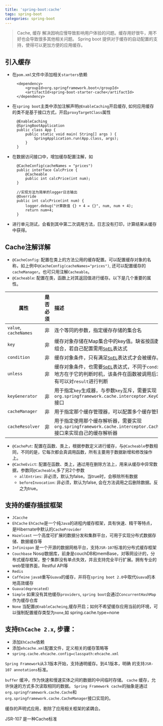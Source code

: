```yaml
---
title: 'spring-boot:cache'
tags: spring-boot
categories: spring-boot
---
```

>Cache, 缓存 解决因响应慢导致影响用户体验的问题。缓存用好很牛，用不好也会导致很多其他相关问题。
Spring boot 提供对于缓存的自动配置的支持，使得可以更加方便的应用缓存。


## 引入缓存

- 在`pom.xml`文件中添加相关`starters`依赖

        <dependency>
            <groupId>org.springframework.boot</groupId>
            <artifactId>spring-boot-starter-cache</artifactId>
        </dependency>

- 在`spring boot`主类中添加注解声明`@EnableCaching`开启缓存, 如何应用缓存的类不是基于接口方式，开启`proxyTargetClass`属性

        @EnableCaching
        @SpringBootApplication
        public class App {
            public static void main( String[] args ) {
                SpringApplication.run(App.class, args);
            }
        }

- 在数据访问接口中，增加缓存配置注解，如

        @CacheConfig(cacheNames = "prices")
        public interface CalcPrice {
            @Cacheable
            public int calcPrice(int num);
        }

        //实现方法为简单的logger日志输出
        @Override
        public int calcPrice(int num) {
            logger.debug("计算数值 {} + 4 = {}", num, num + 4);
            return num+4;
        }
- 进行单元测试，会看到其中第二次调用方法，日志没有打印，计算结果从缓存中获得。





## Cache注解详解

- `@CacheConfig`: 配置在类上的方法公用的缓存配置。可以配置缓存对象的名称，如上例中`@CacheConfig(cacheNames="prices")`, 还可以配置缓存的`cacheManager`。也可只用注解`Cacheable`。
- `@Cacheable`: 配置在类，函数上对其返回值进行缓存。以下是几个重要的属性。

属性 | 是否必须 | 描述
--- | :---: | :---
`value`, `cacheNames` | 非 | 连个等同的参数，指定缓存存储的集合名
`key` | 非 | 缓存对象存储在Map集合中的key值。缺省按函数所有参数组合，若自己配置需用[`SpEL`][]表达式
`condition` | 非 | 缓存对象条件，只有满足[`SpEL`][]表达式才会被缓存。
`unless` | 非 | 缓存对象条件，也需要[`SpEL`][]表达式，不同于`condition`参数地方在于它的判断时机，该条件在函数被调用后才判断，所有可以对`result`进行判断
`keyGenerator` | 非 | 用于指定`key`生成器，与参数`key`互斥，需要实现`org.springframework.cache.interceptor.KeyGenerator`接口
`cacheManager` | 非 | 用于指定那个缓存管理器，可以配置多个缓存管理器
`cacheResolver` | 非 | 用于指定使用那个缓存解析器，需要实现`org.springframework.cache.interceptor.CacheResolver`接口来实现自己的缓存解析器

[`SpEl`]:http://docs.spring.io/spring/docs/current/spring-framework-reference/html/cache.html#cache-spel-context

- `@CachePut`: 配置在函数、类上，根据参数定义进行缓存，与`@Cacheable`参数相同，不同的是，它每次都会真调用函数，所有主要用于数据新增和修改操作上。
- `@CacheEvict`: 配置在函数、类上，通过用在删除方法上，用来从缓存中异常数据，参数同`@Cacheable`,多了另2个参数
  + `allEntries`: 非必须，默认为false。当true时，会移除所有数据
  + `beforeInvocation`: 非必须，默认为false, 会在方法调用之后删除数据。反之为true。

## 支持的缓存插拔框架

- `JCacche`
- `EhCache` `EhCache`是一个纯`Java`的进程内缓存框架，具有快速、精干等特点，是Hibernate中默认的`CacheProvider`
- `Hazelcast` 一个高度可扩展的数据分发和集群平台，可用于实现分布式数据存储、数据缓存等
- `Infinispan` 是一个开源的数据网格平台，支持`JSR-107`标准的分布式缓存框架
- `Couchbase` Nosql数据库，前身是couchDB和memBase，对等网设计的，分布式缓存框架，整个集群没有单点失效，并且支持完全平行扩展。拥有专业的web管理界面，Restful API等
- `Redis` 
- `Caffeine` `java8`重写`Guava`的缓存，并将在`spring boot 2.0`中取代`Guava`的本地高效缓存
- `Guava(deprecated)`
- `Simple` 如果没有其他缓存`providers`, `spring boot`会通过`ConcurrentHashMap`作为缓存仓库
- `None` 当配置`@EnableCacheing`,缓存开启；如何不希望缓存应用当前的环境，可以强制配置缓存类型为`none`,如
        spring.cache.type=none


## 支持`EhCache 2.x`, 步骤：

- 添加`EhCache`依赖
- 添加`ehcache.xml`配置文件，定义相关的缓存策略等
- `spring.cache.ehcache.config=classpath:ehcache.xml`

`Spring Framework`从3.1版本开始，支持通明缓存。到4.1版本，明确 的支持`JSR-107 annotations`标准。

`buffer` 缓冲，作为快速和慢速实体之间的数据的中间临时存储。
`cache` 缓存，允许快速的方式多次读取相同的数据。
`Spring Framework cache`的抽象是通过`org.springframework.cache.Cache`和`org.springframework.cache.CacheManager`接口实现的。

缓存的声明式应用，剔除了应用相关框架的紧耦合。

JSR-107 是一种Cache标准